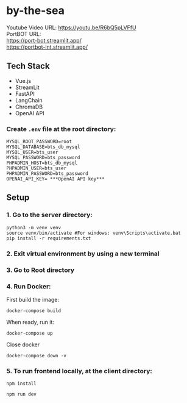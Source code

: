 # by-the-sea

Youtube Video URL: https://youtu.be/R6bQ5pLVFfU<br>
PortBOT URL: <br>
https://port-bot.streamlit.app/ <br>
https://portbot-int.streamlit.app/

## Tech Stack
- Vue.js
- StreamLit
- FastAPI
- LangChain
- ChromaDB
- OpenAI API

### Create `.env` file at the root directory:
```
MYSQL_ROOT_PASSWORD=root
MYSQL_DATABASE=bts_db_mysql
MYSQL_USER=bts_user
MYSQL_PASSWORD=bts_password
PHPADMIN_HOST=bts_db_mysql
PHPADMIN_USER=bts_user
PHPADMIN_PASSWORD=bts_password
OPENAI_API_KEY= ***OpenAI API key***
```
## Setup
### 1. Go to the server directory:
```
python3 -m venv venv
source venv/bin/activate #For windows: venv\Scripts\activate.bat
pip install -r requirements.txt
```

### 2. Exit virtual environment by using a new terminal

### 3. Go to Root directory
### 4. Run Docker:
First build the image:
```
docker-compose build
```
When ready, run it:
```
docker-compose up
```
Close docker
```
docker-compose down -v
```

### 5. To run frontend locally, at the client directory:
```
npm install
```
```
npm run dev
```
